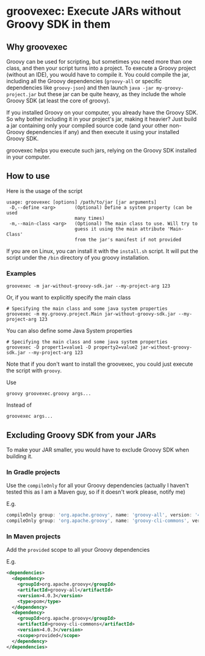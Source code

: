 # groovexec: Execute JARs without Groovy SDK in them

## Why groovexec
Groovy can be used for scripting, but sometimes you need more than one class, and then your script turns into a 
project. To execute a Groovy project (without an IDE), you would have to compile it. You could compile
the jar, including all the Groovy dependencies (`groovy-all` or specific dependencies like `groovy-json`) and then launch `java -jar my-groovy-project.jar` but
these jar can be quite heavy, as they include the whole Groovy SDK (at least the core of groovy).

If you installed Groovy on your computer, you already have the Groovy SDK. So why bother including it in your project's jar, making it heavier?
Just build a jar containing only your compiled source code (and your other non-Groovy dependencies if any) and then execute it
using your installed Groovy SDK.

groovexec helps you execute such jars, relying on the Groovy SDK installed in your computer.


## How to use
Here is the usage of the script
```text
usage: groovexec [options] /path/to/jar [jar arguments]
 -D,--define <arg>       (Optional) Define a system property (can be used
                         many times)
 -m,--main-class <arg>   (Optional) The main class to use. Will try to
                         guess it using the main attribute 'Main-Class'
                         from the jar's manifest if not provided
```

If you are on Linux, you can install it with the `install.sh` script. It will put the script under the `/bin`
directory of you groovy installation.

### Examples

```shell
groovexec -m jar-without-groovy-sdk.jar --my-project-arg 123
```

Or, if you want to explicitly specify the main class
```shell
# Specifying the main class and some java system properties
groovexec -m my.groovy.project.Main jar-without-groovy-sdk.jar --my-project-arg 123
```
You can also define some Java System properties
```shell
# Specifying the main class and some java system properties
groovexec -D propert1=value1 -D property2=value2 jar-without-groovy-sdk.jar --my-project-arg 123
```

Note that if you don't want to install the groovexec, you could just execute the script with `groovy`.

Use
```shell
groovy groovexec.groovy args...
```

Instead of
```shell
groovexec args...
```

## Excluding Groovy SDK from your JARs
To make your JAR smaller, you would have to exclude Groovy SDK when building it. 

### In Gradle projects
Use the `compileOnly` for all your Groovy dependencies (actually I haven't tested this as I am a Maven guy, so if it doesn't work please, notify me)

E.g.

```groovy
compileOnly group: 'org.apache.groovy', name: 'groovy-all', version: '4.0.3', ext: 'pom'
compileOnly group: 'org.apache.groovy', name: 'groovy-cli-commons', version: '4.0.3'
```

### In Maven projects

Add the `provided` scope to all your Groovy dependencies

E.g.
```xml
<dependencies>
  <dependency>
    <groupId>org.apache.groovy</groupId>
    <artifactId>groovy-all</artifactId>
    <version>4.0.3</version>
    <type>pom</type>
  </dependency>
  <dependency>
    <groupId>org.apache.groovy</groupId>
    <artifactId>groovy-cli-commons</artifactId>
    <version>4.0.3</version>
    <scope>provided</scope>
  </dependency>
</dependencies>
```
